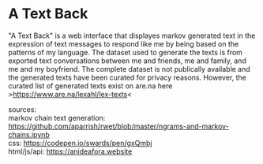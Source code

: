 # A Text Back 

"A Text Back" is a web interface that displayes markov generated text in the expression of text messages to respond like me by being based on the patterns of my language. The dataset used to generate the texts is from exported text conversations between me and friends, me and family, and me and my boyfriend. The complete dataset is not publically available and the generated texts have been curated for privacy reasons. However, the curated list of generated texts exist on are.na here >https://www.are.na/lexahl/lex-texts<


sources:\
markov chain text generation: https://github.com/aparrish/rwet/blob/master/ngrams-and-markov-chains.ipynb \
css: https://codepen.io/swards/pen/gxQmbj \
html/js/api: https://anideafora.website
